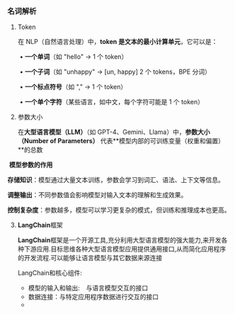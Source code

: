 ### 名词解析

1. Token

   在 NLP（自然语言处理）中，**token 是文本的最小计算单元**，它可以是：

   ​	•	**一个单词**（如 "hello" → 1 个 token）

   ​	•	**一个子词**（如 "unhappy" → [un, happy] 2 个 tokens，BPE 分词）

   ​	•	**一个标点符号**（如 "," → 1 个 token）

   ​	•	**一个单个字符**（某些语言，如中文，每个字符可能是 1 个 token）



2. 参数大小

   在**大型语言模型（LLM）**（如 GPT-4、Gemini、Llama）中，**参数大小（Number of Parameters）** 代表**模型内部的可训练变量（权重和偏置）**的总数

​		**模型参数的作用**

​			**存储知识**：模型通过大量文本训练，参数会学习到词汇、语法、上下文等信息。

​			**调整输出**：不同参数值会影响模型对输入文本的理解和生成效果。

​			**控制复杂度**：参数越多，模型可以学习更复杂的模式，但训练和推理成本也更高。

3. **LangChain**框架

   **LangChain**框架是一个开源工具,充分利用大型语言模型的强大能力,来开发各种下游应用.目标思维各种大型语言模型应用提供通用接口,从而简化应用程序的开发流程.可以能够让语言模型与其它数据来源连接

   

   LangChain和核心组件:

   - 模型的输入和输出:　与语言模型交互的接口
   - 数据连接：与特定应用程序数据进行交互的接口
   - 

